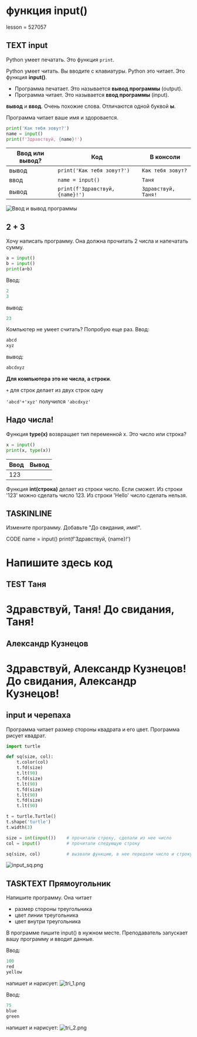 ﻿# функция input()

lesson = 527057

## TEXT input

Python умеет печатать. Это функция `print`.

Python умеет читать. Вы вводите с клавиатуры. Python это читает. Это функция **input()**.

* Программа печатает. Это называется **вывод программы** (output).
* Программа читает. Это называется **ввод программы** (input).

**вывод** и **ввод**. Очень похожие слова. Отличаются одной буквой **ы**.


Программа читает ваше имя и здоровается.
```python
print('Как тебя зовут?')
name = input()
print(f'Здравствуй, {name}!')
```

| Ввод или вывод? | Код | В консоли |
|----|----|----|
| вывод | `print('Как тебя зовут?')` | `Как тебя зовут?` |
| ввод | `name = input()` | `Таня` |
| вывод | `print(f'Здравствуй, {name}!')` | `Здравствуй, Таня!` |

![Ввод и вывод программы](https://stepik.org/media/attachments/lesson/527057/input_Tanya.png)

## 2 + 3

Хочу написать программу. Она должна прочитать 2 числа и напечатать сумму.

```python
a = input()
b = input()
print(a+b)
```
Ввод:
```python
2
3
```
вывод:
```python
23
```
Компьютер не умеет считать? Попробую еще раз.
Ввод:
```python
abcd
xyz
```
вывод:
```python
abcdxyz
```
**Для компьютера это не числа, а строки**. 

`+` для строк делает из двух строк одну 

`'abcd'+'xyz'` получился `'abcdxyz'`

## Надо числа!

Функция **type(x)** возвращает тип переменной х. Это число или строка?

```python
x = input()
print(x, type(x))
```
| Ввод | Вывод |
|----|----|
| 123 | 

Функция **int(строка)** делает из строки число. Если сможет. Из строки '123' можно сделать число 123. Из строки 'Hello' число сделать нельзя.


## TASKINLINE

Измените программу. Добавьте "До свидания, *имя*!".

CODE
name = input()
print(f'Здравствуй, {name}!')
# Напишите здесь код
 
TEST
Таня
----
Здравствуй, Таня!
До свидания, Таня!
====
Александр Кузнецов
----
Здравствуй, Александр Кузнецов!
До свидания, Александр Кузнецов!
====

## input и черепаха

Программа читает размер стороны квадрата и его цвет. Программа рисует квадрат.

```python
import turtle

def sq(size, col):
    t.color(col)
    t.fd(size)
    t.lt(90)
    t.fd(size)
    t.lt(90)
    t.fd(size)
    t.lt(90)
    t.fd(size)
    t.lt(90)

t = turtle.Turtle()
t.shape('turtle')
t.width(3)

size = int(input())    # прочитали строку, сделали из нее число
col = input()          # прочитали следующую строку

sq(size, col)          # вызвали функцию, в нее передали число и строку
```

![input_sq.png](https://stepik.org/media/attachments/lesson/527057/input_sq.png)

## TASKTEXT Прямоугольник

Напишите программу. Она читает 

* размер стороны треугольника
* цвет линии треугольника
* цвет внутри треугольника

В программе пишите input() в нужном месте. Преподаватель запускает вашу программу и вводит данные.

Ввод:
```python
100
red
yellow
```
напишет и нарисует:
![tri_1.png](https://stepik.org/media/attachments/lesson/527057/tri_1.png)

Ввод:
```python
75
blue
green
```
напишет и нарисует:
![tri_2.png](https://stepik.org/media/attachments/lesson/527057/tri_2.png)